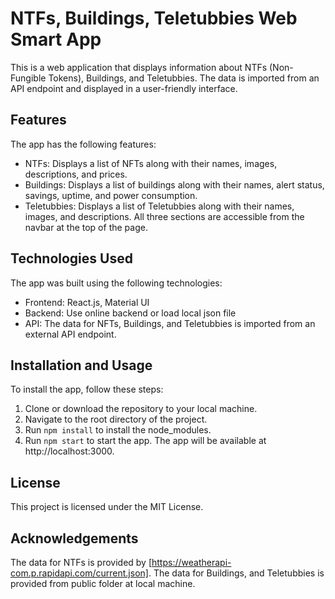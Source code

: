 # NTFs, Buildings, Teletubbies Web Smart App

This is a web application that displays information about NTFs (Non-Fungible Tokens), Buildings, and Teletubbies. The data is imported from an API endpoint and displayed in a user-friendly interface.

## Features

The app has the following features:

- NTFs: Displays a list of NFTs along with their names, images, descriptions, and prices.
- Buildings: Displays a list of buildings along with their names, alert status, savings, uptime, and power consumption.
- Teletubbies: Displays a list of Teletubbies along with their names, images, and descriptions.
  All three sections are accessible from the navbar at the top of the page.

## Technologies Used

The app was built using the following technologies:

- Frontend: React.js, Material UI
- Backend: Use online backend or load local json file
- API: The data for NFTs, Buildings, and Teletubbies is imported from an external API endpoint.

## Installation and Usage

To install the app, follow these steps:

1. Clone or download the repository to your local machine.
2. Navigate to the root directory of the project.
3. Run `npm install` to install the node_modules.
4. Run `npm start` to start the app. The app will be available at http://localhost:3000.

## License

This project is licensed under the MIT License.

## Acknowledgements

The data for NTFs is provided by [https://weatherapi-com.p.rapidapi.com/current.json].
The data for Buildings, and Teletubbies is provided from public folder at local machine.
